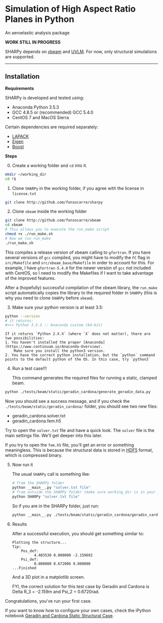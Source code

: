 # Simulation of High Aspect Ratio Planes in Python
An aeroelastic analysis package

__WORK STILL IN PROGRESS__

SHARPy depends on [xbeam](http://github.com/fonsocarre/xbeam) and [UVLM](http://github.com/fonsocarre/UVLM).
For now, only structural simulations are supported.

---
## Installation
__Requirements__

SHARPy is developed and tested using:
+ Anaconda Python 3.5.3
+ GCC 4.8.5 or (recommended) GCC 5.4.0
+ CentOS 7 and MacOS Sierra

Certain dependencies are required separately:
+ [LAPACK](http://www.netlib.org/lapack/)
+ [Eigen](http://eigen.tuxfamily.org)
+ [Boost](http://www.boost.org/)

__Steps__

0. Create a working folder and `cd` into it.
```bash
mkdir ~/working_dir
cd !$
```

1. Clone `SHARPy` in the working folder, if you agree with the license in
`license.txt`
```bash
git clone http://github.com/fonsocarre/sharpy
```

2. Clone `xbeam` inside the working folder
```bash
git clone http://github.com/fonsocarre/xbeam
cd xbeam
# This allows you to execute the run_make script
chmod +x ./run_make.sh
# Now we run run_make
./run_make.sh
```
This compiles a release version of xbeam calling to `gfortran`. If you
have several versions of `gcc` compiled, you might have to modify
the `FC` flag in `src/Makefile` and `src/xbeam_base/Makefile` in order
to account for this. For example, I have `gfortran-5.4.0` for the newer
version of `gcc` not included with CentOS, so I need to modify the Makefiles
if I want to take advantage of the improved features.

After a (hopefully) successful compilation of the xbeam library, the
`run_make` script automatically copies the library to the required folder in
`SHARPy` (this is why you need to clone `SHARPy` before `xbeam`).

3. Make sure your python version is at least 3.5:
```bash
python --version
# it returns:
#>>> Python 3.5.3 :: Anaconda custom (64-bit)
```
    If it returns `Python 2.X.X` (where `X` does not matter), there are two possibilities:
    1. You haven't installed the proper [Anaconda](https://www.continuum.io/Anaconda-Overview).
        Make sure you install the python3 version.
    2. You have the correct python installation, but the `python` command
    points to the default python of the OS. In this case, try `python3`

4. Run a test case!!!

    This command generates the required files for running a static, clamped beam.
```bash
python ./tests/beam/static/geradin_cardona/generate_geradin_data.py
```
Now you should see a success message, and if you check the
`./tests/beam/static/geradin_cardona/` folder, you should see two new files:
+ geradin_cardona.solver.txt
+ geradin_cardona.fem.h5

Try to open the `solver.txt` file and have a quick look. The `solver` file is
the main settings file. We'll get deeper into this later.

If you try to open the `fem.h5` file, you'll get an error or something meaningless. This is because the structural data is stored in [HDF5](https://support.hdfgroup.org/HDF5/) format, which is compressed binary.

5. Now run it

    The usual `SHARPy` call is something like:
    ```bash
    # from the SHARPy folder
    python __main__.py "solver.txt file"
    # from outside the SHARPy folder (make sure working_dir is in your path:)
    python SHARPy "solver.txt file"
    ```
    So if you are in the SHARPy folder, just run:
    ```bash
    python __main__.py ./tests/beam/static/geradin_cardona/geradin_cardona.solver.txt
    ```

6. Results

    After a successful execution, you should get something similar to:
    ```
    Plotting the structure...
    Tip:
	    Pos_def:
		      4.403530 0.000000 -2.159692
	    Psi_def:
		      0.000000 0.672006 0.000000
    ...Finished
    ```
    And a 3D plot in a matplotlib screen.

    FYI, the correct solution for this test case by Geradin and Cardona is
    Delta R_3 = -2.159m and Psi_2 = 0.6720rad.

Congratulations, you've run your first case.

If you want to know how to configure your own cases, check the iPython notebook
[Geradin and Cardona Static Structural Case](https://github.com/fonsocarre/SHARPy/blob/master/tests/beam/static/geradin_cardona/geradin_cardona.ipynb).
